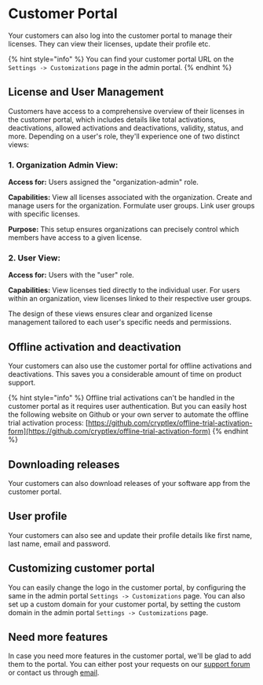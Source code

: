 # Customer Portal

Your customers can also log into the customer portal to manage their licenses. They can view their licenses, update their profile etc.

{% hint style="info" %}
You can find your customer portal URL on the `Settings -> Customizations` page in the admin portal.
{% endhint %}

## License and User Management&#x20;

Customers have access to a comprehensive overview of their licenses in the customer portal, which includes details like total activations, deactivations, allowed activations and deactivations, validity, status, and more. Depending on a user's role, they'll experience one of two distinct views:

### 1. Organization Admin View:

**Access for:** Users assigned the "organization-admin" role.&#x20;

**Capabilities:** View all licenses associated with the organization. Create and manage users for the organization. Formulate user groups. Link user groups with specific licenses.&#x20;

**Purpose:** This setup ensures organizations can precisely control which members have access to a given license.&#x20;

### 2. User View:

**Access for:** Users with the "user" role.&#x20;

**Capabilities:** View licenses tied directly to the individual user. For users within an organization, view licenses linked to their respective user groups.&#x20;

The design of these views ensures clear and organized license management tailored to each user's specific needs and permissions.

## Offline activation and deactivation

Your customers can also use the customer portal for offline activations and deactivations. This saves you a considerable amount of time on product support.

{% hint style="info" %}
Offline trial activations can't be handled in the customer portal as it requires user authentication. But you can easily host the following website on Github or your own server to automate the offline trial activation process: [https://github.com/cryptlex/offline-trial-activation-form](https://github.com/cryptlex/offline-trial-activation-form)
{% endhint %}

## Downloading releases

Your customers can also download releases of your software app from the customer portal.

## User profile

Your customers can also see and update their profile details like first name, last name, email and password.&#x20;

## Customizing customer portal <a href="#need-more-help" id="need-more-help"></a>

You can easily change the logo in the customer portal, by configuring the same in the admin portal `Settings -> Customizations` page. You can also set up a custom domain for your customer portal, by setting the custom domain in the admin portal `Settings -> Customizations`  page.

## Need more features <a href="#need-more-help" id="need-more-help"></a>

In case you need more features in the customer portal, we'll be glad to add them to the portal. You can either post your requests on our [support forum](https://forums.cryptlex.com) or contact us through [email](mailto:support@cryptlex.com?Subject=Using%20LexActivator).
